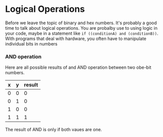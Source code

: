 # Logical Operations 

Before we leave the topic of binary and hex numbers. It's probably a good time to talk about logical operations. You are probalby use to using logic in your code, maybe in a statement like `if ((conditionA) and (conditionB))`. With programs that deal with hardware, you often have to manipulate individual bits in numbers

### AND operation 

Here are all possible results of and AND operation between two obe-bit numbers.

| x | y | result |
|---|---|--------|
| 0 | 0 |   0		 
| 0 | 1 |   0
| 1 | 0 |   0
| 1 | 1 |   1

The result of AND is only if both vaues are one. 